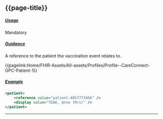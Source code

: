 ## {{page-title}}

<h5><ins>Usage</ins></h5>

<span class="mro-circle mandatory" title="Mandatory"></span> Mandatory


<h5><ins>Guidance</ins></h5>

A reference to the patient the vaccination event relates to.

<i class="fa fa-link"></i> {{pagelink:Home/FHIR-Assets/All-assets/Profiles/Profile--CareConnect-GPC-Patient-1}}

<h5><ins>Example</ins></h5>

```xml
<patient>
    <reference value="patient-4857773456" />
    <display value="TEAK, Anne (Mrs)" />
</patient>
```

---
